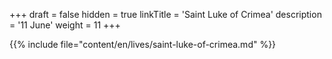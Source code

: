 +++
draft = false
hidden = true
linkTitle = 'Saint Luke of Crimea'
description = '11 June'
weight = 11
+++

{{% include file="content/en/lives/saint-luke-of-crimea.md" %}}
